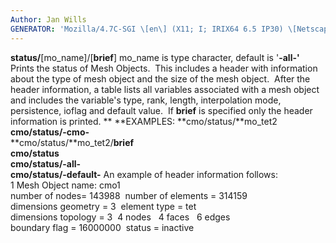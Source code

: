 ```yaml
---
Author: Jan Wills
GENERATOR: 'Mozilla/4.7C-SGI \[en\] (X11; I; IRIX64 6.5 IP30) \[Netscape\]'
---
```


**status/**\[mo\_name\]/\[**brief**\]
mo\_name is type character, default is '**-all-'**\
Prints the status of Mesh Objects.  This includes a header with
information about the type of mesh object and the size of the mesh
object.  After the header information, a table lists all variables
associated with a mesh object and includes the variable's type, rank,
length, interpolation mode, persistence, ioflag and default value.  If
**brief** is specified only the header information is printed.
** **EXAMPLES:
**cmo/status/**mo\_tet2\
**cmo/status/-cmo-**\
**cmo/status/**mo\_tet2/**brief**\
**cmo/status**\
**cmo/status/-all-**\
**cmo/status/-default-**
An example of header information follows:\
1 Mesh Object name: cmo1\
number of nodes= 143988  number of elements = 314159\
dimensions geometry = 3  element type = tet\
dimensions topology = 3  4 nodes   4 faces   6 edges\
boundary flag = 16000000  status = inactive
